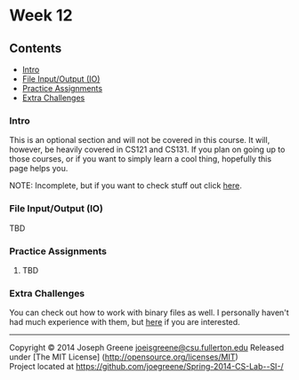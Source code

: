 # Week 12

## Contents
- [Intro](#intro)
- [File Input/Output (IO)](#file-inputoutput-io)
- [Practice Assignments](#practice-assignments)
- [Extra Challenges](#extra-challenges)

### Intro
This is an optional section and will not be covered in this course. It will, however, be heavily covered in CS121 and CS131. If you plan on going up to those courses, or if you want to simply learn a cool thing, hopefully this page helps you.

NOTE: Incomplete, but if you want to check stuff out click [here](#http://www.cplusplus.com/doc/tutorial/files/).

### File Input/Output (IO)
TBD

### Practice Assignments
1. TBD

### Extra Challenges
You can check out how to work with binary files as well. I personally haven't had much experience with them, but [here](#) 
if you are interested.

-------------------------------------------------------------------------------
Copyright &copy; 2014 Joseph Greene <joeisgreene@csu.fullerton.edu>
Released under [The MIT License] (http://opensource.org/licenses/MIT)  
Project located at <https://github.com/joegreene/Spring-2014-CS-Lab--SI-/>
